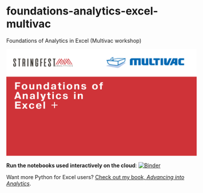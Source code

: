 # foundations-analytics-excel-multivac
Foundations of Analytics in Excel (Multivac workshop)

![Event cover](images/cover.png)

**Run the notebooks used interactively on the cloud**: [![Binder](https://mybinder.org/badge_logo.svg)](https://mybinder.org/v2/gh/stringfestdata/foundations-analytics-excel-multivac/HEAD)

Want more Python for Excel users? [Check out my book, *Advancing into Analytics*](https://stringfestanalytics.com/book/).

